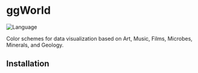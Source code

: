 # ggWorld
![Language](https://img.shields.io/badge/language-R-brightgreen)

Color schemes for data visualization based on Art, Music, Films, Microbes, Minerals, and Geology.
## Installation
